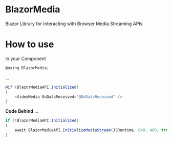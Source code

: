 # BlazorMedia
Blazor Library for Interacting with Browser Media Streaming APIs

# How to use

In your Component
```C#
@using BlazorMedia;
```
...
```C#
@if (BlazorMediaAPI.Initialized)
{
    <VideoMedia OnDataReceived="@OnDataReceived" />
}
```
**Code Behind**
...
```C#
if (!BlazorMediaAPI.Initialized)
{
    await BlazorMediaAPI.InitializeMediaStream(JSRuntime, 640, 480, true);
}
```